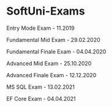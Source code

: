 # SoftUni-Exams

Entry Mode Exam - 11.2019

Fundamental Mid Exam - 29.02.2020

Fundamental Finale Exam - 04.04.2020

Advanced Mid Exam - 25.10.2020

Advanced Finale Exam - 12.12.2020

MS SQL Exam - 13.02.2021

EF Core Exam - 04.04.2021
